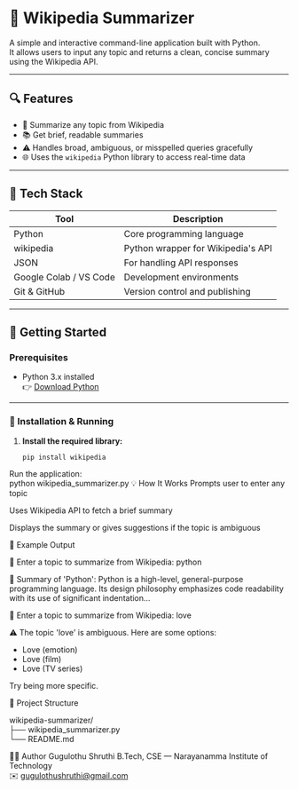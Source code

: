 # 🧠 Wikipedia Summarizer

A simple and interactive command-line application built with Python.  
It allows users to input any topic and returns a clean, concise summary using the Wikipedia API.

---

## 🔍 Features

- 🔎 Summarize any topic from Wikipedia  
- 📚 Get brief, readable summaries  
- ⚠️ Handles broad, ambiguous, or misspelled queries gracefully  
- 🌐 Uses the `wikipedia` Python library to access real-time data  

---

## 🧰 Tech Stack

| Tool            | Description                          |
|-----------------|------------------------------------|
| Python          | Core programming language           |
| wikipedia       | Python wrapper for Wikipedia's API |
| JSON            | For handling API responses          |
| Google Colab / VS Code | Development environments       |
| Git & GitHub    | Version control and publishing      |

---

## 🚀 Getting Started

### Prerequisites

- Python 3.x installed  
  👉 [Download Python](https://www.python.org/downloads/)

---

### 🔧 Installation & Running

1. **Install the required library:**

   ```bash
   pip install wikipedia

Run the application:
<br>
python wikipedia_summarizer.py
💡 How It Works
Prompts user to enter any topic

Uses Wikipedia API to fetch a brief summary

Displays the summary or gives suggestions if the topic is ambiguous


💬 Example Output

🔎 Enter a topic to summarize from Wikipedia: python

📘 Summary of 'Python':
Python is a high-level, general-purpose programming language. 
Its design philosophy emphasizes code readability with its use of significant indentation...

🔎 Enter a topic to summarize from Wikipedia: love

⚠️ The topic 'love' is ambiguous.
Here are some options:
- Love (emotion)
- Love (film)
- Love (TV series)

Try being more specific.

📂 Project Structure

wikipedia-summarizer/
<br>
├── wikipedia_summarizer.py
<br>
└── README.md
<br>

🙋‍♀️ Author
Gugulothu Shruthi
B.Tech, CSE — Narayanamma Institute of Technology
<br>
✉️ gugulothushruthi@gmail.com


